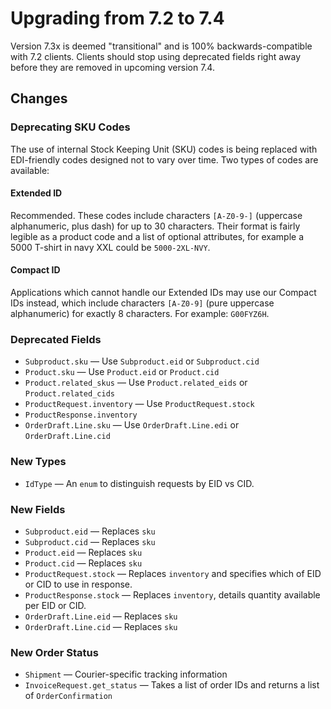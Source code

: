 # Upgrading from 7.2 to 7.4

Version 7.3x is deemed "transitional" and is 100% backwards-compatible with 7.2 clients.  Clients should stop using deprecated fields right away before they are removed in upcoming version 7.4.

## Changes

### Deprecating SKU Codes

The use of internal Stock Keeping Unit (SKU) codes is being replaced with EDI-friendly codes designed not to vary over time.  Two types of codes are available:

#### Extended ID

Recommended.  These codes include characters `[A-Z0-9-]` (uppercase alphanumeric, plus dash) for up to 30 characters.  Their format is fairly legible as a product code and a list of optional attributes, for example a 5000 T-shirt in navy XXL could be `5000-2XL-NVY`.

#### Compact ID

Applications which cannot handle our Extended IDs may use our Compact IDs instead, which include characters `[A-Z0-9]` (pure uppercase alphanumeric) for exactly 8 characters.  For example: `G00FYZ6H`.

### Deprecated Fields

* `Subproduct.sku` — Use `Subproduct.eid` or `Subproduct.cid`
* `Product.sku` — Use `Product.eid` or `Product.cid`
* `Product.related_skus` — Use `Product.related_eids` or `Product.related_cids`
* `ProductRequest.inventory` — Use `ProductRequest.stock`
* `ProductResponse.inventory`
* `OrderDraft.Line.sku` — Use `OrderDraft.Line.edi` or `OrderDraft.Line.cid`

### New Types

* `IdType` — An `enum` to distinguish requests by EID vs CID.

### New Fields

* `Subproduct.eid` — Replaces `sku`
* `Subproduct.cid` — Replaces `sku`
* `Product.eid` — Replaces `sku`
* `Product.cid` — Replaces `sku`
* `ProductRequest.stock` — Replaces `inventory` and specifies which of EID or CID to use in response.
* `ProductResponse.stock` — Replaces `inventory`, details quantity available per EID or CID.
* `OrderDraft.Line.eid` — Replaces `sku`
* `OrderDraft.Line.cid` — Replaces `sku`

### New Order Status

* `Shipment` — Courier-specific tracking information
* `InvoiceRequest.get_status` — Takes a list of order IDs and returns a list of `OrderConfirmation`

